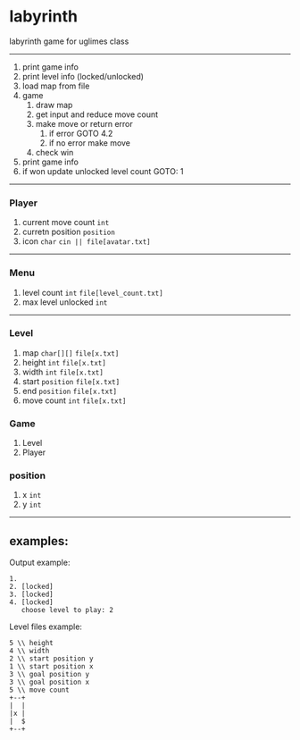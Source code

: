 # labyrinth

labyrinth game for uglimes class

---

1. print game info
2. print level info (locked/unlocked)
3. load map from file
4. game
   1. draw map
   2. get input and reduce move count
   3. make move or return error
      1. if error GOTO 4.2
      2. if no error make move
   4. check win
5. print game info
6. if won update unlocked level count
   GOTO: 1

---

### Player

1. current move count `int`
2. curretn position `position`
3. icon `char` `cin || file[avatar.txt]`

---

### Menu

1. level count `int` `file[level_count.txt]`
2. max level unlocked `int`

---

### Level

1. map `char[][]` `file[x.txt]`
2. height `int` `file[x.txt]`
3. width `int` `file[x.txt]`
4. start `position` `file[x.txt]`
5. end `position` `file[x.txt]`
6. move count `int` `file[x.txt]`

### Game

1. Level
2. Player

### position

1. x `int`
2. y `int`

---

## examples:

Output example:

```
1.
2. [locked]
3. [locked]
4. [locked]
   choose level to play: 2
```

Level files example:

```
5 \\ height
4 \\ width
2 \\ start position y
1 \\ start position x
3 \\ goal position y
3 \\ goal position x
5 \\ move count
+--+
|  |
|x |
|  $
+--+
```
